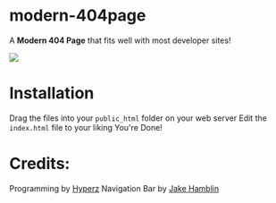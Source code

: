 # modern-404page

A **Modern 404 Page** that fits well with most developer sites!

![](https://cdn.hyperz.net/0t97afwu.png)

# Installation

Drag the files into your `public_html` folder on your web server
Edit the `index.html` file to your liking
You're Done!

# Credits:

Programming by [Hyperz](https://hyperz.net/)
Navigation Bar by [Jake Hamblin](https://jakehamblin.com/)
